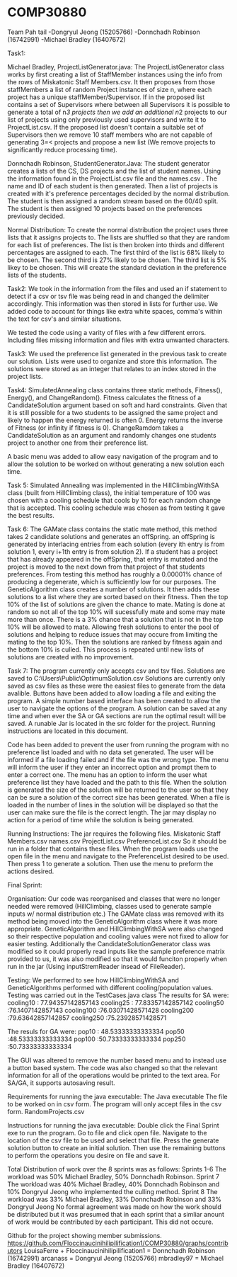 # COMP30880

Team Pah tail
-Dongryul Jeong (15205766)
-Donnchadh Robinson (16742991)
-Michael Bradley (16407672)

Task1:

Michael Bradley, ProjectListGenerator.java: 
The ProjectListGenerator class works by first creating a list of StaffMember instances using the info from the rows of Miskatonic Staff Members.csv.
It then proposes from those staffMembers a list of random Project instances of size n, where each project has a unique staffMember/Supervisor.
If in the proposed list contains a set of Supervisors where between all Supervisors it is possible to generate a total of n*3
projects then we add an additional n*2 projects to our list of projects using only previously used supervisors and write it to ProjectList.csv.
If the proposed list doesn't contain a suitable set of Supervisors then we remove 10 staff members who are not capable of generating 3=< projects and
propose a new list (We remove projects to significantly reduce processing time).

Donnchadh Robinson, StudentGenerator.Java:
The student generator creates a lists of the CS, DS projects and the list of student names.
Using the information found in the ProjectList.csv file and the names.csv . The name and
ID of each student is then generated. Then a list of projects is created with it's preference 
percentages decided by the normal distribution. The student is then assigned a random stream
based on the 60/40 split. The student is then assigned 10 projects based on the preferences
previously decided. 




Normal Distribution:
To create the normal distribution the project uses three lists that it assigns projects to.
The lists are shuffled so that they are random for each list of preferences.
The list is then broken into thirds and different percentages are assigned to each.
The first third of the list is 68% likely to be chosen.
The second third is 27% likely to be chosen.
The third list is 5% likey to be chosen.
This will create the standard deviation in the preference lists of the students. 

Task2:
We took in the information from the files and used an
if statement to detect if a csv or tsv file was being read in 
and changed the delimiter accordingly. This information was then
stored in lists for further use. We added code to account for things
like extra white spaces, comma's within the text for csv's and similar 
situations. 

We tested the code using a varity of files with a few different errors.
Including files missing information and files with extra unwanted characters.

Task3:
We used the preference list generated in the previous task to create our solution.
Lists were used to organize and store this information.
The solutions were stored as an integer that relates to an index stored in the project lists. 


Task4:
SimulatedAnnealing class contains three static methods, Fitness(), Energy(), and ChangeRandom().
Fitness calculates the fitness of a CandidateSolution argument based on soft and hard constraints. Given that it is still possible for a two students to be assigned the same project and likely to happen the energy returned is often 0. 
Energy returns the inverse of Fitness (or infinity if fitness is 0).
ChangeRamdom takes a CandidateSolution as an argument and randomly changes one students project to another one from their preference list. 

A basic menu was added to allow easy navigation of the program and to allow the solution to be worked on without generating a new solution each time. 


Task 5: Simulated Annealing was implemented in the HillClimbingWithSA class (built from HillClimbing class), the initial temperature of 100 was chosen with a cooling schedule that cools by 10 for each random change that is accepted. This cooling schedule was chosen as from testing it gave the best results.

Task 6: The GAMate class contains the static mate method, this method takes 2 candidate solutions and generates an offSpring. an offSpring is generated by interlacing entries from each solution (every ith entry is from solution 1, every i+1th entry is from solution 2). If a student has a project that has already appeared in the offSpring, that entry is mutated and the project is moved to the next down from that project of that students preferences. From testing this method has roughly a 0.00001% chance of producing a degenerate, which is sufficiently low for our purposes.
The GeneticAlgorithm class creates a number of solutions. It then adds these solutions to a list where they are sorted based on their fitness. Then the top 10% of the list of solutions are given the chance to mate. Mating is done at random so not all of the top 10% will sucessfully mate and some may mate more than once. There is a 3% chance that a solution that is not in the top 10% will be allowed to mate. Allowing fresh solutions to enter the pool of solutions and helping to reduce issues that may occure from limiting the mating to the top 10%. Then the solutions are ranked by fitness again and the bottom 10% is culled.
This process is repeated until new lists of solutions are created with no improvement.

Task 7:
The program currently only accepts csv and tsv files.
Solutions are saved to C:\\Users\\Public\\OptimumSolution.csv
Solutions are currently only saved as csv files as these were the easiest files to generate from the data avalible. 
Buttons have been added to allow loading a file and exiting the program.
A simple number based interface has been created to allow the user to navigate the options of the program.
A solution can be saved at any time and when ever the SA or GA sections are run the optimal result will be saved. 
A runable Jar is located in the src folder for the project.
Running instructions are located in this document.


Code has been added to prevent the user from running the program with no preference list loaded and with no data set generated.
The user will be informed if a file loading failed and if the file was the wrong type. 
The menu will inform the user if they enter an incorrect option and prompt them to enter a correct one. 
The menu has an option to inform the user what preference list they have loaded and the path to this file. 
When the solution is generated the size of the solution will be returned to the user so that they can be sure a solution of the correct size has been generated. 
When a file is loaded in the number of lines in the solution will be displayed so that the user can make sure the file is the correct length.
The jar may display no action for a period of time while the solution is being generated. 

Running Instructions: 
The jar requires the following files.
Miskatonic Staff Members.csv
names.csv
ProjectList.csv
PreferenceList.csv
So it should be run in a folder that contains these files. 
When the program loads use the open file in the menu and navigate to the PreferenceList desired to be used.
Then press 1 to generate a solution. Then use the menu to preform the actions desired.

 



Final Sprint:

Organisation: Our code was reorganised and classes that were no longer needed were removed (HillClimbing, classes
used to generate sample inputs w/ normal distribution etc.) The GAMate class was removed with its method being moved into the
GeneticAlgorithm class where it was more appropriate. GeneticAlgorithm and HillClimbingWithSA were also changed so their respective population and
cooling values were not fixed to allow for easier testing. Additionally the CandidateSolutionGenerator class was modified so it could properly read inputs like
the sample preference matrix provided to us, it was also modified so that it would funciton properly when run in the jar (Using inputStremReader insead of FileReader).

Testing: We performed to see how HillClimbingWithSA and GeneticAlgorithms performed with different cooling/population values. Testing was carried out in the TestCases.java class
The results for SA were:
      cooling10 : 77.94357142857143
			cooling25 : 77.83357142857142
			cooling50 :76.1407142857143
			cooling100 :76.03071428571428
			cooling200 :79.63642857142857
			cooling250 :75.23928571428571
      
The resuls for GA were:
      pop10 : 48.53333333333334
			pop50 :48.53333333333334
			pop100 :50.73333333333334
			pop250 :50.73333333333334
      

The GUI was altered to remove the number based menu and to instead use a button based system.
The code was also changed so that the relevant information for all of the operations would be printed to the text area. For SA/GA, it supports autosaving result.

Requirements for running the java executable:
The Java executable
The file to be worked on in csv form. 
The program will only accept files in the csv form.
RandomProjects.csv

Instructions for running the java executable:
Double click the Final Sprint exe to run the program. 
Go to file and click open file.
Navigate to the location of the csv file to be used and select that file.
Press the generate solution button to create an initial solution.
Then use the remaining buttons to perform the operations you desire on file and save it.


Total Distribution of work over the 8 sprints was as follows:
Sprints 1-6 The workload was 50% Michael Bradley, 50% Donnchadh Robinson.
Sprint 7 The workload was 40% Michael Bradley, 40% Donnchadh Robinson and 10% Dongryul Jeong who implemented the culling method.
Sprint 8 The workload was 33% Michael Bradley, 33% Donnchadh Robinson and 33% Dongryul Jeong 
No formal agreement was made on how the work should be distributed but it was presumed that
in each sprint that a simliar anount of work would be contributed by each participant. This did not occure. 

Github for the project showing member submissions.
https://github.com/Floccinaucinihilipilification1/COMP30880/graphs/contributors 
LouisaFerre + Floccinaucinihilipilification1 = Donnchadh Robinson (16742991) 
arcanass = Dongryul Jeong (15205766)
mbradley97 = Michael Bradley (16407672) 